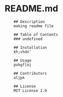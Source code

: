 # README.md

        ## Description
        making readme file

        ## Table of Contents
        ### undefined

        ## Installation
        kh;vhdn'

        ## Usage
        pohgf[oj

        ## Contributors
        oljpk

        ## License
        MIT License 2.0
        
